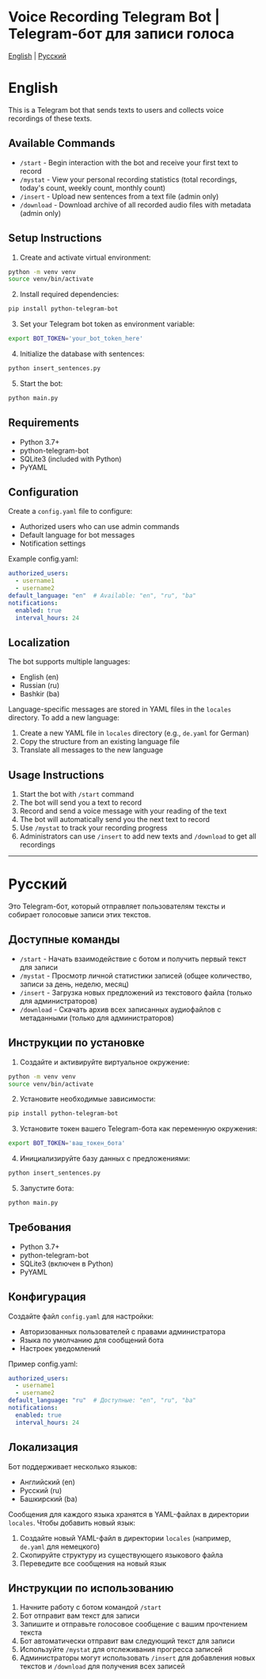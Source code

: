 # Voice Recording Telegram Bot | Telegram-бот для записи голоса

[English](#english) | [Русский](#russian)

<a name="english"></a>
# English

This is a Telegram bot that sends texts to users and collects voice recordings of these texts.

## Available Commands

- `/start` - Begin interaction with the bot and receive your first text to record
- `/mystat` - View your personal recording statistics (total recordings, today's count, weekly count, monthly count)
- `/insert` - Upload new sentences from a text file (admin only)
- `/download` - Download archive of all recorded audio files with metadata (admin only)

## Setup Instructions

1. Create and activate virtual environment:
```bash
python -m venv venv
source venv/bin/activate
```

2. Install required dependencies:
```bash
pip install python-telegram-bot
```

3. Set your Telegram bot token as environment variable:
```bash
export BOT_TOKEN='your_bot_token_here'
```

4. Initialize the database with sentences:
```bash
python insert_sentences.py
```

5. Start the bot:
```bash
python main.py
```

## Requirements
- Python 3.7+
- python-telegram-bot
- SQLite3 (included with Python)
- PyYAML

## Configuration

Create a `config.yaml` file to configure:
- Authorized users who can use admin commands
- Default language for bot messages
- Notification settings

Example config.yaml:
```yaml
authorized_users:
  - username1
  - username2
default_language: "en"  # Available: "en", "ru", "ba"
notifications:
  enabled: true
  interval_hours: 24
```

## Localization

The bot supports multiple languages:
- English (en)
- Russian (ru)
- Bashkir (ba)

Language-specific messages are stored in YAML files in the `locales` directory. To add a new language:
1. Create a new YAML file in `locales` directory (e.g., `de.yaml` for German)
2. Copy the structure from an existing language file
3. Translate all messages to the new language

## Usage Instructions

1. Start the bot with `/start` command
2. The bot will send you a text to record
3. Record and send a voice message with your reading of the text
4. The bot will automatically send you the next text to record
5. Use `/mystat` to track your recording progress
6. Administrators can use `/insert` to add new texts and `/download` to get all recordings

---

<a name="russian"></a>
# Русский

Это Telegram-бот, который отправляет пользователям тексты и собирает голосовые записи этих текстов.

## Доступные команды

- `/start` - Начать взаимодействие с ботом и получить первый текст для записи
- `/mystat` - Просмотр личной статистики записей (общее количество, записи за день, неделю, месяц)
- `/insert` - Загрузка новых предложений из текстового файла (только для администраторов)
- `/download` - Скачать архив всех записанных аудиофайлов с метаданными (только для администраторов)

## Инструкции по установке

1. Создайте и активируйте виртуальное окружение:
```bash
python -m venv venv
source venv/bin/activate
```

2. Установите необходимые зависимости:
```bash
pip install python-telegram-bot
```

3. Установите токен вашего Telegram-бота как переменную окружения:
```bash
export BOT_TOKEN='ваш_токен_бота'
```

4. Инициализируйте базу данных с предложениями:
```bash
python insert_sentences.py
```

5. Запустите бота:
```bash
python main.py
```

## Требования
- Python 3.7+
- python-telegram-bot
- SQLite3 (включен в Python)
- PyYAML

## Конфигурация

Создайте файл `config.yaml` для настройки:
- Авторизованных пользователей с правами администратора
- Языка по умолчанию для сообщений бота
- Настроек уведомлений

Пример config.yaml:
```yaml
authorized_users:
  - username1
  - username2
default_language: "ru"  # Доступные: "en", "ru", "ba"
notifications:
  enabled: true
  interval_hours: 24
```

## Локализация

Бот поддерживает несколько языков:
- Английский (en)
- Русский (ru)
- Башкирский (ba)

Сообщения для каждого языка хранятся в YAML-файлах в директории `locales`. Чтобы добавить новый язык:
1. Создайте новый YAML-файл в директории `locales` (например, `de.yaml` для немецкого)
2. Скопируйте структуру из существующего языкового файла
3. Переведите все сообщения на новый язык

## Инструкции по использованию

1. Начните работу с ботом командой `/start`
2. Бот отправит вам текст для записи
3. Запишите и отправьте голосовое сообщение с вашим прочтением текста
4. Бот автоматически отправит вам следующий текст для записи
5. Используйте `/mystat` для отслеживания прогресса записей
6. Администраторы могут использовать `/insert` для добавления новых текстов и `/download` для получения всех записей
